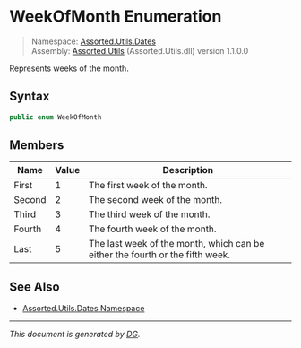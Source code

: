 ﻿# WeekOfMonth Enumeration

> Namespace: [Assorted.Utils.Dates](index.md#assortedutilsdates-namespace)\
> Assembly: [Assorted.Utils](index.md) (Assorted.Utils.dll) version 1.1.0.0

Represents weeks of the month.

## Syntax

```csharp
public enum WeekOfMonth
```

## Members

Name | Value | Description
--- | --- | ---
First | 1 | The first week of the month.
Second | 2 | The second week of the month.
Third | 3 | The third week of the month.
Fourth | 4 | The fourth week of the month.
Last | 5 | The last week of the month, which can be either the fourth or the fifth week.

## See Also

- [Assorted.Utils.Dates Namespace](index.md#assortedutilsdates-namespace)

---

_This document is generated by [DG](https://github.com/Khojasteh/dg)._
